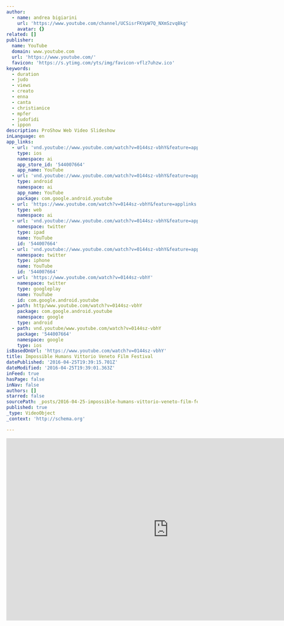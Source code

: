 ```yaml
---
author:
  - name: andrea bigiarini
    url: 'https://www.youtube.com/channel/UCSisrFKVpW7Q_NXmSzvq8kg'
    avatar: {}
related: []
publisher:
  name: YouTube
  domain: www.youtube.com
  url: 'https://www.youtube.com/'
  favicon: 'https://s.ytimg.com/yts/img/favicon-vflz7uhzw.ico'
keywords:
  - duration
  - judo
  - views
  - creato
  - enna
  - canta
  - christianice
  - mpfer
  - judofidi
  - ippon
description: ProShow Web Video Slideshow
inLanguage: en
app_links:
  - url: 'vnd.youtube://www.youtube.com/watch?v=0144sz-vbhY&feature=applinks'
    type: ios
    namespace: ai
    app_store_id: '544007664'
    app_name: YouTube
  - url: 'vnd.youtube://www.youtube.com/watch?v=0144sz-vbhY&feature=applinks'
    type: android
    namespace: ai
    app_name: YouTube
    package: com.google.android.youtube
  - url: 'https://www.youtube.com/watch?v=0144sz-vbhY&feature=applinks'
    type: web
    namespace: ai
  - url: 'vnd.youtube://www.youtube.com/watch?v=0144sz-vbhY&feature=applinks'
    namespace: twitter
    type: ipad
    name: YouTube
    id: '544007664'
  - url: 'vnd.youtube://www.youtube.com/watch?v=0144sz-vbhY&feature=applinks'
    namespace: twitter
    type: iphone
    name: YouTube
    id: '544007664'
  - url: 'https://www.youtube.com/watch?v=0144sz-vbhY'
    namespace: twitter
    type: googleplay
    name: YouTube
    id: com.google.android.youtube
  - path: http/www.youtube.com/watch?v=0144sz-vbhY
    package: com.google.android.youtube
    namespace: google
    type: android
  - path: vnd.youtube/www.youtube.com/watch?v=0144sz-vbhY
    package: '544007664'
    namespace: google
    type: ios
isBasedOnUrl: 'https://www.youtube.com/watch?v=0144sz-vbhY'
title: Impossible Humans Vittorio Veneto Film Festival
datePublished: '2016-04-25T19:39:15.701Z'
dateModified: '2016-04-25T19:39:01.363Z'
inFeed: true
hasPage: false
inNav: false
authors: []
starred: false
sourcePath: _posts/2016-04-25-impossible-humans-vittorio-veneto-film-festival.md
published: true
_type: VideoObject
_context: 'http://schema.org'

---
```

<iframe src="https://cdn.embedly.com/widgets/media.html?src=https%3A%2F%2Fwww.youtube.com%2Fembed%2F0144sz-vbhY%3Ffeature%3Doembed&amp;url=https%3A%2F%2Fwww.youtube.com%2Fwatch%3Fv%3D0144sz-vbhY&amp;image=https%3A%2F%2Fi.ytimg.com%2Fvi%2F0144sz-vbhY%2Fhqdefault.jpg&amp;key=b7d04c9b404c499eba89ee7072e1c4f7&amp;type=text%2Fhtml&amp;schema=youtube" width="854" height="480" scrolling="no" frameborder="0" allowfullscreen="" style=""></iframe>